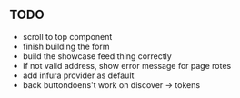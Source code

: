 ## TODO

- scroll to top component
- finish building the form
- build the showcase feed thing correctly
- if not valid address, show error message for page rotes
- add infura provider as default
- back buttondoens't work on discover -> tokens
